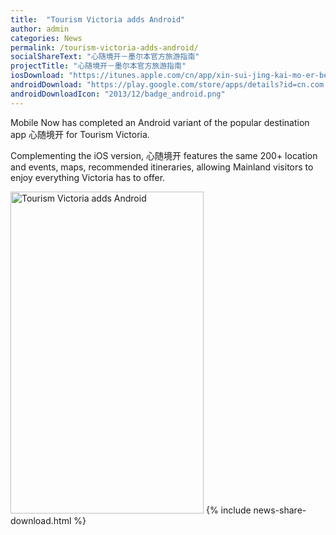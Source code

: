 ```yaml
---
title:  "Tourism Victoria adds Android"
author: admin
categories: News
permalink: /tourism-victoria-adds-android/
socialShareText: "心随境开－墨尔本官方旅游指南"
projectTitle: "心随境开－墨尔本官方旅游指南"
iosDownload: "https://itunes.apple.com/cn/app/xin-sui-jing-kai-mo-er-ben/id715471288?l=en&amp;mt=8"
androidDownload: "https://play.google.com/store/apps/details?id=cn.com.tourismvictoria.melbourne"
androidDownloadIcon: "2013/12/badge_android.png"
---
```

Mobile Now has completed an Android variant of the popular destination app 心随境开 for Tourism Victoria.

Complementing the iOS version, 心随境开 features the same 200+ location and events, maps, recommended itineraries, allowing Mainland visitors to enjoy everything Victoria has to offer.

<img alt="Tourism Victoria adds Android" src="{{ site.assetsurl }}2014/04/Tourism-Victoria-adds-Android1-618x1030.png" width="309" height="515">
<!--more-->
{% include news-share-download.html %}
